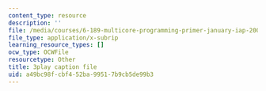 ```yaml
---
content_type: resource
description: ''
file: /media/courses/6-189-multicore-programming-primer-january-iap-2007/a49bc98fcbf452ba99517b9cb5de99b3_qR9y8dx_pW4.vtt
file_type: application/x-subrip
learning_resource_types: []
ocw_type: OCWFile
resourcetype: Other
title: 3play caption file
uid: a49bc98f-cbf4-52ba-9951-7b9cb5de99b3
---
```

